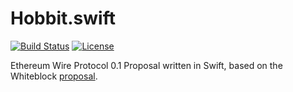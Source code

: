# Hobbit.swift

[![Build Status](https://travis-ci.com/yeeth/Hobbit.swift.svg?branch=master)](https://travis-ci.com/yeeth/Hobbit.swift) [![License](https://img.shields.io/github/license/yeeth/Hobbit.swift.svg)](LICENSE)

Ethereum Wire Protocol 0.1 Proposal written in Swift, based on the Whiteblock [proposal](https://github.com/Whiteblock/hobbits).

